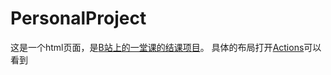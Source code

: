 # PersonalProject
这是一个html页面，是[B站上的一堂课的结课项目](https://www.bilibili.com/video/BV1A34y1e7wL/?spm_id_from=333.337.search-card.all.click&vd_source=a55817c5602db732166993edd24b6554)。
具体的布局打开[Actions](https://victoryblue.github.io/PersonalProject/)可以看到
